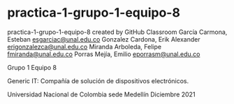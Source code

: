 # practica-1-grupo-1-equipo-8
practica-1-grupo-1-equipo-8 created by GitHub Classroom
García Carmona, Esteban esgarciac@unal.edu.co 
Gonzalez Cardona, Erik Alexander erigonzalezca@unal.edu.co 
Miranda Arboleda, Felipe fmiranda@unal.edu.co 
Porras Mejía, Emilio eporrasm@unal.edu.co

Grupo 1 Equipo 8

Generic IT: Compañía de solución de dispositivos electrónicos. 

Universidad Nacional de Colombia sede Medellín
Diciembre 2021
